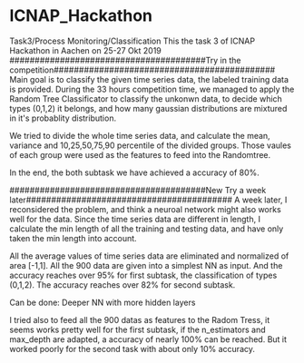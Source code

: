 # ICNAP_Hackathon
Task3/Process Monitoring/Classification
This the task 3 of ICNAP Hackathon in Aachen on 25-27 Okt 2019
#######################################Try in the competition############################################
Main goal is to classify the given time series data, the labeled training data is provided.
During the 33 hours competition time, we managed to apply the Random Tree Classificator to classify the unkonwn data, 
to decide which types (0,1,2) it belongs, and how many gaussian distributions are mixtured in it's probablity distribution.

We tried to divide the whole time series data, and calculate the mean, variance and 
10,25,50,75,90 percentile of the divided groups. Those vaules of each group were used as the features to feed into the
Randomtree.

In the end, the both subtask we have achieved a accuracy of 80%.


#######################################New Try a week later#########################################
A week later, I reconsidered the problem, and think a neuroal network might also works well for the data.
Since the time series data are different in length, I calculate the min length of all the training and testing data, 
and have only taken the min length into account.

All the average values of time series data are eliminated and normalized of area [-1,1]. 
All the 900 data are given into a simplest NN as input. And the accuracy reaches over 95% for first subtask, 
the classification of types (0,1,2). The accuracy reaches over 82% for second subtask.

Can be done: Deeper NN with more hidden layers

I tried also to feed all the 900 datas as features to the Radom Tress, it seems works pretty well for the first subtask,
if the n_estimators and max_depth are adapted, a accuracy of nearly 100% can be reached. 
But it worked poorly for the second task with about only 10% accuracy.
